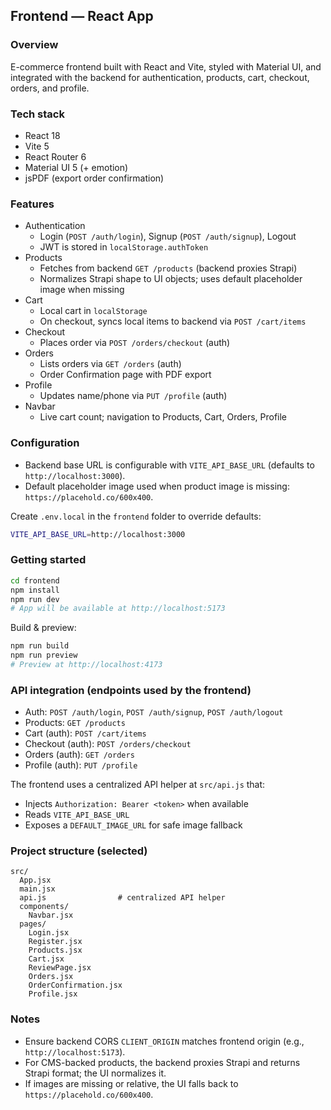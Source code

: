 ## Frontend — React App

### Overview
E-commerce frontend built with React and Vite, styled with Material UI, and integrated with the backend for authentication, products, cart, checkout, orders, and profile.

### Tech stack
- React 18
- Vite 5
- React Router 6
- Material UI 5 (+ emotion)
- jsPDF (export order confirmation)

### Features
- Authentication
  - Login (`POST /auth/login`), Signup (`POST /auth/signup`), Logout
  - JWT is stored in `localStorage.authToken`
- Products
  - Fetches from backend `GET /products` (backend proxies Strapi)
  - Normalizes Strapi shape to UI objects; uses default placeholder image when missing
- Cart
  - Local cart in `localStorage`
  - On checkout, syncs local items to backend via `POST /cart/items`
- Checkout
  - Places order via `POST /orders/checkout` (auth)
- Orders
  - Lists orders via `GET /orders` (auth)
  - Order Confirmation page with PDF export
- Profile
  - Updates name/phone via `PUT /profile` (auth)
- Navbar
  - Live cart count; navigation to Products, Cart, Orders, Profile

### Configuration
- Backend base URL is configurable with `VITE_API_BASE_URL` (defaults to `http://localhost:3000`).
- Default placeholder image used when product image is missing: `https://placehold.co/600x400`.

Create `.env.local` in the `frontend` folder to override defaults:
```sh
VITE_API_BASE_URL=http://localhost:3000
```

### Getting started
```sh
cd frontend
npm install
npm run dev
# App will be available at http://localhost:5173
```

Build & preview:
```sh
npm run build
npm run preview
# Preview at http://localhost:4173
```

### API integration (endpoints used by the frontend)
- Auth: `POST /auth/login`, `POST /auth/signup`, `POST /auth/logout`
- Products: `GET /products`
- Cart (auth): `POST /cart/items`
- Checkout (auth): `POST /orders/checkout`
- Orders (auth): `GET /orders`
- Profile (auth): `PUT /profile`

The frontend uses a centralized API helper at `src/api.js` that:
- Injects `Authorization: Bearer <token>` when available
- Reads `VITE_API_BASE_URL`
- Exposes a `DEFAULT_IMAGE_URL` for safe image fallback

### Project structure (selected)
```
src/
  App.jsx
  main.jsx
  api.js                # centralized API helper
  components/
    Navbar.jsx
  pages/
    Login.jsx
    Register.jsx
    Products.jsx
    Cart.jsx
    ReviewPage.jsx
    Orders.jsx
    OrderConfirmation.jsx
    Profile.jsx
```

### Notes
- Ensure backend CORS `CLIENT_ORIGIN` matches frontend origin (e.g., `http://localhost:5173`).
- For CMS-backed products, the backend proxies Strapi and returns Strapi format; the UI normalizes it.
- If images are missing or relative, the UI falls back to `https://placehold.co/600x400`.

